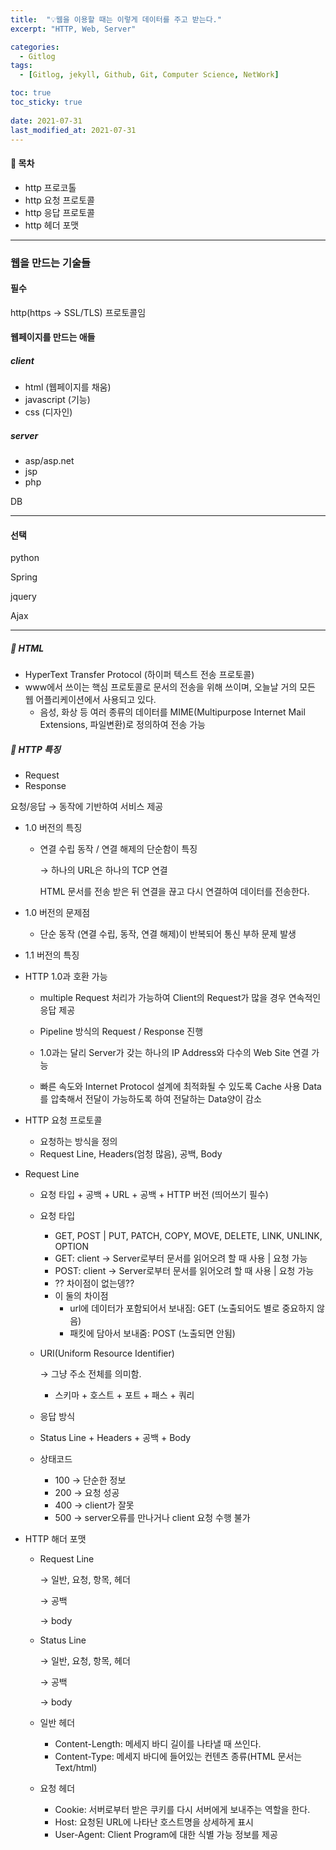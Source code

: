 ```yaml
---
title:  "💡웹을 이용할 때는 이렇게 데이터를 주고 받는다."
excerpt: "HTTP, Web, Server"

categories:
  - Gitlog
tags:
  - [Gitlog, jekyll, Github, Git, Computer Science, NetWork]

toc: true
toc_sticky: true
 
date: 2021-07-31
last_modified_at: 2021-07-31
---
```


#### 📌 목차

- http 프로코톨
- http 요청 프로토콜
- http 응답 프로토콜
- http 헤더 포맷

---

### 웹을 만드는 기술들

#### 필수

http(https → SSL/TLS) 프로토콜임

#### 웹페이지를 만드는 애들

##### client

- html (웹페이지를 채움)
- javascript (기능)
- css (디자인)

##### server

- asp/asp.net
- jsp
- php

DB

---

#### 선택

python

Spring

jquery

Ajax

---

##### 📌 HTML

- HyperText Transfer Protocol (하이퍼 텍스트 전송 프로토콜)
- www에서 쓰이는 핵심 프로토콜로 문서의 전송을 위해 쓰이며, 오늘날 거의 모든 웹 어플리케이션에서 사용되고 있다.
  - 음성, 화상 등 여러 종류의 데이터를 MIME(Multipurpose Internet Mail Extensions, 파일변환)로 정의하여 전송 가능

##### 📌 HTTP 특징

- Request
- Response

요청/응답 → 동작에 기반하여 서비스 제공

- 1.0 버전의 특징

  - 연결 수립 동작 / 연결 해제의 단순함이 특징

    → 하나의 URL은 하나의 TCP 연결

    HTML 문서를 전송 받은 뒤 연결을 끊고 다시 연결하여 데이터를 전송한다.

- 1.0 버전의 문제점

  - 단순 동작 (연결 수립, 동작, 연결 해제)이 반복되어 통신 부하 문제 발생

- 1.1 버전의 특징

- HTTP 1.0과 호환 가능

  - multiple Request 처리가 가능하여 Client의 Request가 많을 경우 연속적인 응답 제공
  - Pipeline 방식의 Request / Response 진행
  - 1.0과는 달리 Server가 갖는 하나의 IP Address와 다수의 Web Site 연결 가능

  - 빠른 속도와 Internet Protocol 설계에 최적화될 수 있도록 Cache 사용 Data를 압축해서 전달이 가능하도록 하여 전달하는 Data양이 감소

- HTTP 요청 프로토콜

  - 요청하는 방식을 정의
  - Request Line, Headers(엄청 많음), 공백, Body

- Request Line

  - 요청 타입 + 공백 + URL + 공백 + HTTP 버전 (띄어쓰기 필수)

  - 요청 타입

    - GET, POST | PUT, PATCH, COPY, MOVE, DELETE, LINK, UNLINK, OPTION
    - GET: client → Server로부터 문서를 읽어오려 할 때 사용 | 요청 가능
    - POST: client → Server로부터 문서를 읽어오려 할 때 사용 | 요청 가능
    - ?? 차이점이 없는뎅??
    - 이 둘의 차이점
      - url에 데이터가 포함되어서 보내짐: GET (노출되어도 별로 중요하지 않음)
      - 패킷에 담아서 보내줌: POST (노출되면 안됨)

  - URI(Uniform Resource Identifier)

    → 그냥 주소 전체를 의미함.

    - 스키마 + 호스트 + 포트 + 패스 + 쿼리

  - 응답 방식

  - Status Line + Headers + 공백 + Body

  - 상태코드 

    - 100 → 단순한 정보
    - 200 → 요청 성공
    - 400 → client가 잘못
    - 500 → server오류를 만나거나 client 요청 수행 불가

- HTTP 해더 포맷

  - Request Line

    → 일반, 요청, 항목, 헤더

    → 공백

    → body

  - Status Line

    → 일반, 요청, 항목, 헤더

    → 공백

    → body

  - 일반 헤더
    - Content-Length: 메세지 바디 길이를 나타낼 때 쓰인다.
    - Content-Type: 메세지 바디에 들어있는 컨텐츠 종류(HTML 문서는 Text/html)
  - 요청 헤더
    - Cookie: 서버로부터 받은 쿠키를 다시 서버에게 보내주는 역할을 한다.
    - Host: 요청된 URL에 나타난 호스트명을 상세하게 표시
    - User-Agent: Client Program에 대한 식별 가능 정보를 제공